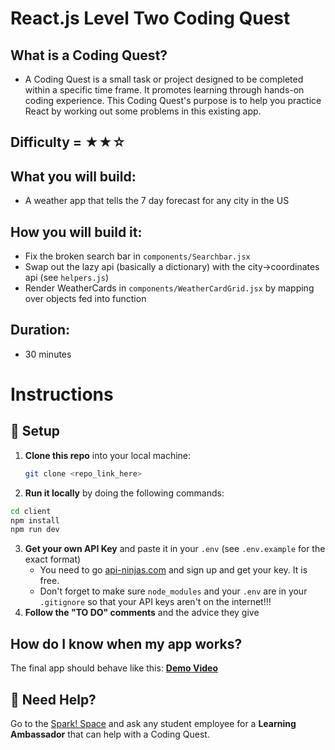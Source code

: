 # React.js Level Two Coding Quest

## What is a Coding Quest?

- A Coding Quest is a small task or project designed to be completed within a specific time frame. It promotes learning through hands-on coding experience. This Coding Quest's purpose is to help you practice React by working out some problems in this existing app.

## Difficulty = ★★☆

## What you will build:

- A weather app that tells the 7 day forecast for any city in the US

## How you will build it:

- Fix the broken search bar in `components/Searchbar.jsx`
- Swap out the lazy api (basically a dictionary) with the city->coordinates api (see `helpers.js`)
- Render WeatherCards in `components/WeatherCardGrid.jsx` by mapping over objects fed into function

## Duration:

- 30 minutes

# Instructions

## 🚀 Setup

1. **Clone this repo** into your local machine:

   ```bash
   git clone <repo_link_here>
   ```

2. **Run it locally** by doing the following commands:

```bash
cd client
npm install
npm run dev
```

3. **Get your own API Key** and paste it in your `.env` (see `.env.example` for the exact format)
   - You need to go [api-ninjas.com](https://api-ninjas.com/api/geocoding) and sign up and get your key. It is free.
   - Don't forget to make sure `node_modules` and your `.env` are in your `.gitignore` so that your API keys aren't on the internet!!!
4. **Follow the "TO DO" comments** and the advice they give

## How do I know when my app works?

The final app should behave like this: **[Demo Video](https://drive.google.com/file/d/1JfWs0qyDIiV0wrZDZTUB6yqWc2GmsIFw/view?usp=sharing)**

## 🛟 Need Help?

Go to the [Spark! Space](https://www.bu.edu/spark/resources/space/) and ask any student employee for a **Learning Ambassador** that can help with a Coding Quest.
